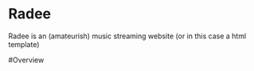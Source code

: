 # Radee
Radee is an (amateurish) music streaming website (or in this case a html template)

#Overview
